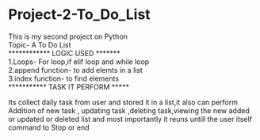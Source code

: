 # Project-2-To_Do_List
This is my second project on Python
<br>
Topic- A To Do List
<br>
************ LOGIC USED *******
<br>
1.Loops- For loop,if elif loop and while loop
<br>
2.append function- to add elemts in a list
<br>
3.index function- to find elements
<br>
*********** TASK IT PERFORM *****
<br>
<p>Its collect daily task from user and stored it in a list,it also can perform Addition of new task , updating task ,deleting task,viewing the new added or updated or deleted list and most importantly it reuns untill the user itself command to Stop or end</p>
